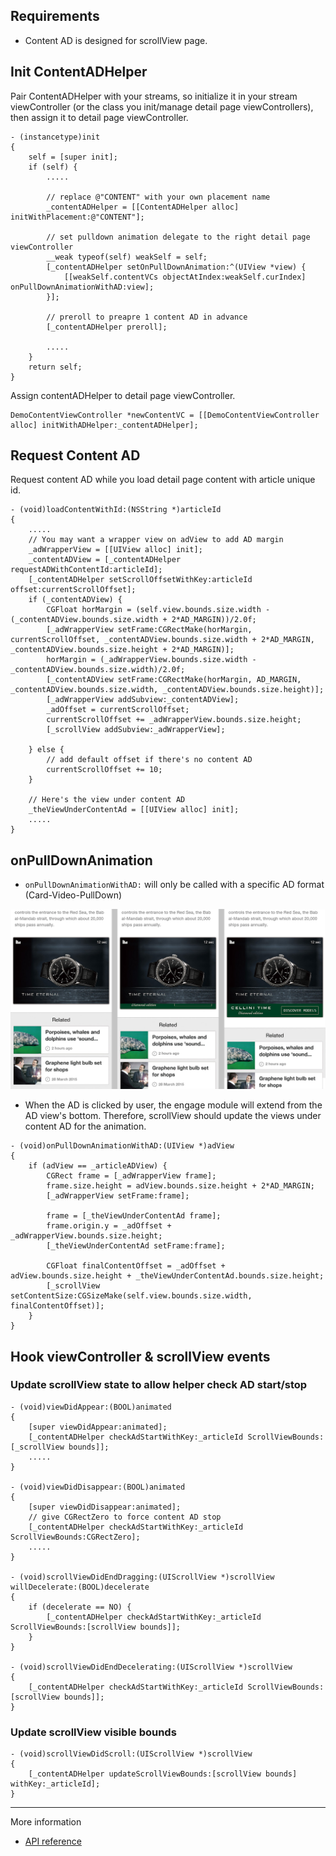 ## Requirements
- Content AD is designed for scrollView page.

## Init ContentADHelper
Pair ContentADHelper with your streams, so initialize it in your stream viewController (or the class you init/manage detail page viewControllers), then assign it to detail page viewController.
```objc
- (instancetype)init
{
    self = [super init];
    if (self) {
        .....

        // replace @"CONTENT" with your own placement name
        _contentADHelper = [[ContentADHelper alloc] initWithPlacement:@"CONTENT"];

        // set pulldown animation delegate to the right detail page viewController
        __weak typeof(self) weakSelf = self;
        [_contentADHelper setOnPullDownAnimation:^(UIView *view) {
            [[weakSelf.contentVCs objectAtIndex:weakSelf.curIndex] onPullDownAnimationWithAD:view];
        }];

        // preroll to preapre 1 content AD in advance
        [_contentADHelper preroll];

        .....
    }
    return self;
}
```

Assign contentADHelper to detail page viewController.
```objc
DemoContentViewController *newContentVC = [[DemoContentViewController alloc] initWithADHelper:_contentADHelper];
```

## Request Content AD
Request content AD while you load detail page content with article unique id.
```objc
- (void)loadContentWithId:(NSString *)articleId
{
    .....
    // You may want a wrapper view on adView to add AD margin
    _adWrapperView = [[UIView alloc] init];
    _contentADView = [_contentADHelper requestADWithContentId:articleId];
    [_contentADHelper setScrollOffsetWithKey:articleId offset:currentScrollOffset];
    if (_contentADView) {
        CGFloat horMargin = (self.view.bounds.size.width - (_contentADView.bounds.size.width + 2*AD_MARGIN))/2.0f;
        [_adWrapperView setFrame:CGRectMake(horMargin, currentScrollOffset, _contentADView.bounds.size.width + 2*AD_MARGIN, _contentADView.bounds.size.height + 2*AD_MARGIN)];
        horMargin = (_adWrapperView.bounds.size.width - _contentADView.bounds.size.width)/2.0f;
        [_contentADView setFrame:CGRectMake(horMargin, AD_MARGIN, _contentADView.bounds.size.width, _contentADView.bounds.size.height)];
        [_adWrapperView addSubview:_contentADView];
        _adOffset = currentScrollOffset;
        currentScrollOffset += _adWrapperView.bounds.size.height;
        [_scrollView addSubview:_adWrapperView];

    } else {
        // add default offset if there's no content AD
        currentScrollOffset += 10;
    }

    // Here's the view under content AD
    _theViewUnderContentAd = [[UIView alloc] init];
    .....
}
```

## onPullDownAnimation
- `onPullDownAnimationWithAD:` will only be called with a specific AD format (Card-Video-PullDown)

![content pulldown AD](../images/content_pulldown.jpg)

- When the AD is clicked by user, the engage module will extend from the AD view's bottom. Therefore, scrollView should update the views under content AD for the animation.
```objc
- (void)onPullDownAnimationWithAD:(UIView *)adView
{
    if (adView == _articleADView) {
        CGRect frame = [_adWrapperView frame];
        frame.size.height = adView.bounds.size.height + 2*AD_MARGIN;
        [_adWrapperView setFrame:frame];

        frame = [_theViewUnderContentAd frame];
        frame.origin.y = _adOffset + _adWrapperView.bounds.size.height;
        [_theViewUnderContentAd setFrame:frame];

        CGFloat finalContentOffset = _adOffset + adView.bounds.size.height + _theViewUnderContentAd.bounds.size.height;
        [_scrollView setContentSize:CGSizeMake(self.view.bounds.size.width, finalContentOffset)];
    }
}
```

## Hook viewController & scrollView events
### Update scrollView state to allow helper check AD start/stop
```objc
- (void)viewDidAppear:(BOOL)animated
{
    [super viewDidAppear:animated];
    [_contentADHelper checkAdStartWithKey:_articleId ScrollViewBounds:[_scrollView bounds]];
    .....
}

- (void)viewDidDisappear:(BOOL)animated
{
    [super viewDidDisappear:animated];
    // give CGRectZero to force content AD stop
    [_contentADHelper checkAdStartWithKey:_articleId ScrollViewBounds:CGRectZero];
    .....
}

- (void)scrollViewDidEndDragging:(UIScrollView *)scrollView willDecelerate:(BOOL)decelerate
{
    if (decelerate == NO) {
        [_contentADHelper checkAdStartWithKey:_articleId ScrollViewBounds:[scrollView bounds]];
    }
}

- (void)scrollViewDidEndDecelerating:(UIScrollView *)scrollView
{
    [_contentADHelper checkAdStartWithKey:_articleId ScrollViewBounds:[scrollView bounds]];
}
```

### Update scrollView visible bounds
```objc
- (void)scrollViewDidScroll:(UIScrollView *)scrollView
{
    [_contentADHelper updateScrollViewBounds:[scrollView bounds] withKey:_articleId];
}
```
***
More information

- [API reference]()
